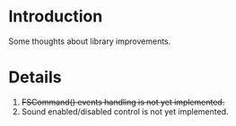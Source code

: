 # Introduction #

Some thoughts about library improvements.


# Details #

  1. ~~FSCommand() events handling is not yet implemented.~~
  1. Sound enabled/disabled control is not yet implemented.